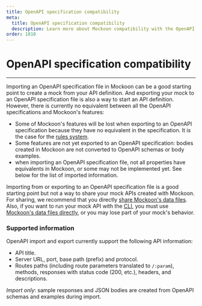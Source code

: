 ```yaml
---
title: OpenAPI specification compatibility
meta:
  title: OpenAPI specification compatibility
  description: Learn more about Mockoon compatibility with the OpenAPI specification and how to easily share your API definitions with your team
order: 1010
---
```


# OpenAPI specification compatibility

---

Importing an OpenAPI specification file in Mockoon can be a good starting point to create a mock from your API definition. And exporting your mock to an OpenAPI specification file is also a way to start an API definition. However, there is currently no equivalent between all the OpenAPI specifications and Mockoon's features:

- Some of Mockoon's features will be lost when exporting to an OpenAPI specification because they have no equivalent in the specification. It is the case for the [rules system](docs:route-responses/dynamic-rules).
- Some features are not yet exported to an OpenAPI specification: bodies created in Mockoon are not converted to OpenAPI schemas or body examples.
- when importing an OpenAPI specification file, not all properties have equivalents in Mockoon, or some may not be implemented yet. See below for the list of imported information.

Importing from or exporting to an OpenAPI specification file is a good starting point but not a way to share your mock APIs created with Mockoon. For sharing, we recommend that you directly [share Mockoon's data files](docs:mockoon-data-files/sharing-mock-api-files).  
Also, if you want to run your mock API with the [CLI](/cli/), you must use [Mockoon's data files directly](/tutorials/run-mock-api-anywhere-cli/), or you may lose part of your mock's behavior.

### Supported information

OpenAPI import and export currently support the following API information:

- API title.
- Server URL, port, base path (prefix) and protocol.
- Routes paths (including route parameters translated to `/:param`), methods, responses with status code (200, etc.), headers, and descriptions.

_Import only_: sample responses and JSON bodies are created from OpenAPI schemas and examples during import.
